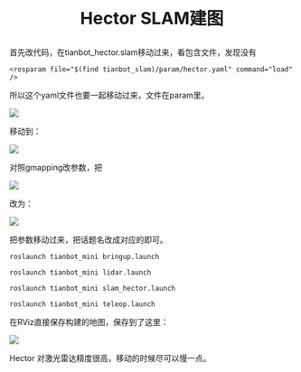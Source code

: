 <p style="font-size:30px ; font-weight:bolder; text-align:center">Hector SLAM建图</p>

首先改代码，在tianbot_hector.slam移动过来，看包含文件，发现没有

```shell
<rosparam file="$(find tianbot_slam)/param/hector.yaml" command="load" />
```

所以这个yaml文件也要一起移动过来，文件在param里。

![](https://img.kancloud.cn/fe/52/fe52cec2837ec577ea024234253a1fc1_965x214.png)

移动到：

![](https://img.kancloud.cn/af/7a/af7a03227a99bf4962f1f6064895f460_965x276.png)

对照gmapping改参数，把

![](https://img.kancloud.cn/90/65/9065b2e58f48de7ed599347194be294c_1920x1080.png)

改为：

![](https://img.kancloud.cn/4a/1e/4a1e84e09c8c0d8015d4efc536105aec_1920x1080.png)

把参数移动过来，把话题名改成对应的即可。

```shell
roslaunch tianbot_mini bringup.launch
```

```shell
roslaunch tianbot_mini lidar.launch
```

```shell
roslaunch tianbot_mini slam_hector.launch
```

```shell
roslaunch tianbot_mini teleop.launch
```

在RViz直接保存构建的地图，保存到了这里：

![](https://img.kancloud.cn/86/0d/860d1b0aebd134839399e799d4716195_964x280.png)

Hector 对激光雷达精度很高，移动的时候尽可以慢一点。